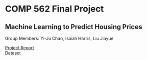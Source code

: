 # COMP 562 Final Project

## Machine Learning to Predict Housing Prices

Group Members: Yi-Ju Chao, Isaiah Harris, Liu Jiayue

[Project Report](https://github.com/imharris2702/comp-562-final-project/blob/main/Final_Project_Report.pdf) <br />
[Dataset](https://www.kaggle.com/competitions/house-prices-advanced-regression-techniques/data)
